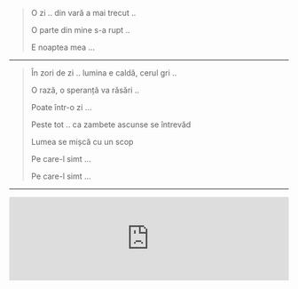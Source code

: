 
> O zi .. din vară a mai trecut ..
>
> O parte din mine s-a rupt ..
>
> E noaptea mea ... 
----
> În zori de zi .. lumina e caldă, cerul gri ..
>
> O rază, o speranță va răsări ..
>
> Poate într-o zi ...
>
> Peste tot .. ca zambete ascunse se întrevăd
>
> Lumea se mișcă cu un scop
>
> Pe care-l simt ...
>
> Pe care-l simt ...

----

<iframe allow="autoplay *; encrypted-media *;" frameborder="0" height="150" style="width:100%;max-width:660px;overflow:hidden;background:transparent;" sandbox="allow-forms allow-popups allow-same-origin allow-scripts allow-storage-access-by-user-activation allow-top-navigation-by-user-activation" src="https://embed.music.apple.com/fi/album/www-o-zi-ro/1021217325?i=1021217591"></iframe>
